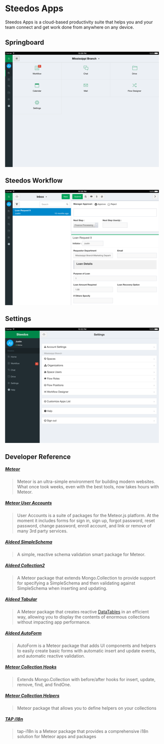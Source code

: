 # Steedos Apps

Steedos Apps is a cloud-based productivity suite that helps you and your team connect and get work done from anywhere on any device.

## Springboard
!["Springboard"](.meteor/screen/springboard.png)

## Steedos Workflow
!["Steedos Workflow"](.meteor/screen/workflow_instance.png)

## Settings
!["Steedos Settings"](.meteor/screen/settings.png)

## Developer Reference

##### [Meteor](http://docs.meteor.com/#/full/)
> Meteor is an ultra-simple environment for building modern websites. What once took weeks, even with the best tools, now takes hours with Meteor.

##### [Meteor User Accounts](https://github.com/meteor-useraccounts/core)
> User Accounts is a suite of packages for the Meteor.js platform. At the moment it includes forms for sign in, sign up, forgot password, reset password, change password, enroll account, and link or remove of many 3rd party services.

##### [Aldeed SimpleSchema](https://github.com/aldeed/meteor-simple-schema)
> A simple, reactive schema validation smart package for Meteor.

##### [Aldeed Collection2](https://github.com/aldeed/meteor-collection2)
> A Meteor package that extends Mongo.Collection to provide support for specifying a SimpleSchema and then validating against SimpleSchema when inserting and updating.

##### [Aldeed Tabular](https://github.com/aldeed/meteor-tabular)
> A Meteor package that creates reactive [DataTables](http://datatables.net/) in an efficient way, allowing you to display the contents of enormous collections without impacting app performance.

##### [Aldeed AutoForm](https://github.com/aldeed/meteor-autoform)
> AutoForm is a Meteor package that adds UI components and helpers to easily create basic forms with automatic insert and update events, and automatic reactive validation. 

##### [Meteor Collection Hooks](https://github.com/matb33/meteor-collection-hooks)
> Extends Mongo.Collection with before/after hooks for insert, update, remove, find, and findOne.

##### [Meteor Collection Helpers](https://github.com/dburles/meteor-collection-helpers)
> Meteor package that allows you to define helpers on your collections

##### [TAP i18n](https://github.com/TAPevents/tap-i18n)
> tap-i18n is a Meteor package that provides a comprehensive i18n solution for Meteor apps and packages

